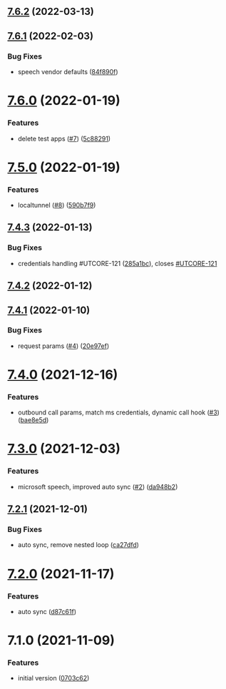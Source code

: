 ## [7.6.2](https://github.com/softwaregroup-bg/ut-port-jambonz/compare/v7.6.1...v7.6.2) (2022-03-13)



## [7.6.1](https://github.com/softwaregroup-bg/ut-port-jambonz/compare/v7.6.0...v7.6.1) (2022-02-03)


### Bug Fixes

* speech vendor defaults ([84f890f](https://github.com/softwaregroup-bg/ut-port-jambonz/commit/84f890f198b33c411f1821ff8ea93c73efa173ed))



# [7.6.0](https://github.com/softwaregroup-bg/ut-port-jambonz/compare/v7.5.0...v7.6.0) (2022-01-19)


### Features

* delete test apps ([#7](https://github.com/softwaregroup-bg/ut-port-jambonz/issues/7)) ([5c88291](https://github.com/softwaregroup-bg/ut-port-jambonz/commit/5c88291e8ce9bc255f5f5146e6fcd92f50d80c68))



# [7.5.0](https://github.com/softwaregroup-bg/ut-port-jambonz/compare/v7.4.3...v7.5.0) (2022-01-19)


### Features

* localtunnel ([#8](https://github.com/softwaregroup-bg/ut-port-jambonz/issues/8)) ([590b7f9](https://github.com/softwaregroup-bg/ut-port-jambonz/commit/590b7f9d7ab093a4fcce4b2a8065e673cbad5d1a))



## [7.4.3](https://github.com/softwaregroup-bg/ut-port-jambonz/compare/v7.4.2...v7.4.3) (2022-01-13)


### Bug Fixes

* credentials handling #UTCORE-121 ([285a1bc](https://github.com/softwaregroup-bg/ut-port-jambonz/commit/285a1bcc700ddb35fa101bfb942da2fab1d2fd83)), closes [#UTCORE-121](https://github.com/softwaregroup-bg/ut-port-jambonz/issues/UTCORE-121)



## [7.4.2](https://github.com/softwaregroup-bg/ut-port-jambonz/compare/v7.4.1...v7.4.2) (2022-01-12)



## [7.4.1](https://github.com/softwaregroup-bg/ut-port-jambonz/compare/v7.4.0...v7.4.1) (2022-01-10)


### Bug Fixes

* request params ([#4](https://github.com/softwaregroup-bg/ut-port-jambonz/issues/4)) ([20e97ef](https://github.com/softwaregroup-bg/ut-port-jambonz/commit/20e97efd447af75e46b73cf8768ead8ff29d4eba))



# [7.4.0](https://github.com/softwaregroup-bg/ut-port-jambonz/compare/v7.3.0...v7.4.0) (2021-12-16)


### Features

* outbound call params, match ms credentials, dynamic call hook ([#3](https://github.com/softwaregroup-bg/ut-port-jambonz/issues/3)) ([bae8e5d](https://github.com/softwaregroup-bg/ut-port-jambonz/commit/bae8e5d1afed354b790edd6d3e1ec7a91faf475d))



# [7.3.0](https://github.com/softwaregroup-bg/ut-port-jambonz/compare/v7.2.1...v7.3.0) (2021-12-03)


### Features

* microsoft speech, improved auto sync ([#2](https://github.com/softwaregroup-bg/ut-port-jambonz/issues/2)) ([da948b2](https://github.com/softwaregroup-bg/ut-port-jambonz/commit/da948b2daf93bc4f1c06044e378122b99509e81d))



## [7.2.1](https://github.com/softwaregroup-bg/ut-port-jambonz/compare/v7.2.0...v7.2.1) (2021-12-01)


### Bug Fixes

* auto sync, remove nested loop ([ca27dfd](https://github.com/softwaregroup-bg/ut-port-jambonz/commit/ca27dfdaf0e6fad52298ea78c6d08191fbbafb21))



# [7.2.0](https://github.com/softwaregroup-bg/ut-port-jambonz/compare/v7.1.0...v7.2.0) (2021-11-17)


### Features

* auto sync ([d87c61f](https://github.com/softwaregroup-bg/ut-port-jambonz/commit/d87c61f61ac295cb54f5c1d252dbda3a27bf5111))



# 7.1.0 (2021-11-09)


### Features

* initial version ([0703c62](https://github.com/softwaregroup-bg/ut-port-jambonz/commit/0703c625c1a1f6610d3cf32144bdebad21e4aec6))



